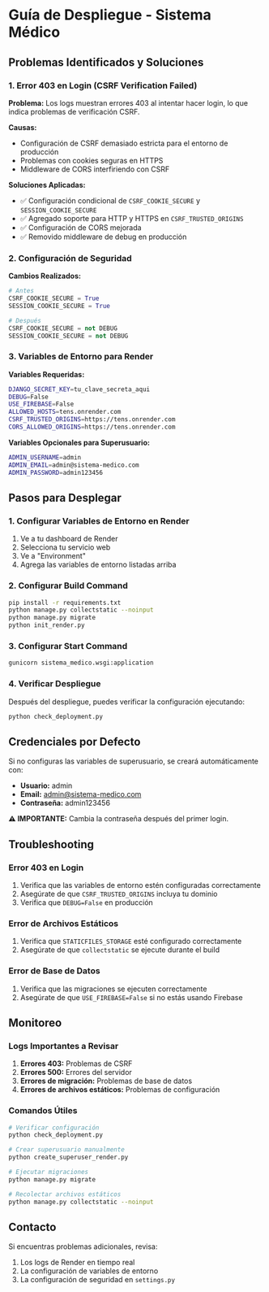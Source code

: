 # Guía de Despliegue - Sistema Médico

## Problemas Identificados y Soluciones

### 1. Error 403 en Login (CSRF Verification Failed)

**Problema:** Los logs muestran errores 403 al intentar hacer login, lo que indica problemas de verificación CSRF.

**Causas:**
- Configuración de CSRF demasiado estricta para el entorno de producción
- Problemas con cookies seguras en HTTPS
- Middleware de CORS interfiriendo con CSRF

**Soluciones Aplicadas:**
- ✅ Configuración condicional de `CSRF_COOKIE_SECURE` y `SESSION_COOKIE_SECURE`
- ✅ Agregado soporte para HTTP y HTTPS en `CSRF_TRUSTED_ORIGINS`
- ✅ Configuración de CORS mejorada
- ✅ Removido middleware de debug en producción

### 2. Configuración de Seguridad

**Cambios Realizados:**
```python
# Antes
CSRF_COOKIE_SECURE = True
SESSION_COOKIE_SECURE = True

# Después
CSRF_COOKIE_SECURE = not DEBUG
SESSION_COOKIE_SECURE = not DEBUG
```

### 3. Variables de Entorno para Render

**Variables Requeridas:**
```bash
DJANGO_SECRET_KEY=tu_clave_secreta_aqui
DEBUG=False
USE_FIREBASE=False
ALLOWED_HOSTS=tens.onrender.com
CSRF_TRUSTED_ORIGINS=https://tens.onrender.com
CORS_ALLOWED_ORIGINS=https://tens.onrender.com
```

**Variables Opcionales para Superusuario:**
```bash
ADMIN_USERNAME=admin
ADMIN_EMAIL=admin@sistema-medico.com
ADMIN_PASSWORD=admin123456
```

## Pasos para Desplegar

### 1. Configurar Variables de Entorno en Render

1. Ve a tu dashboard de Render
2. Selecciona tu servicio web
3. Ve a "Environment"
4. Agrega las variables de entorno listadas arriba

### 2. Configurar Build Command

```bash
pip install -r requirements.txt
python manage.py collectstatic --noinput
python manage.py migrate
python init_render.py
```

### 3. Configurar Start Command

```bash
gunicorn sistema_medico.wsgi:application
```

### 4. Verificar Despliegue

Después del despliegue, puedes verificar la configuración ejecutando:

```bash
python check_deployment.py
```

## Credenciales por Defecto

Si no configuras las variables de superusuario, se creará automáticamente con:

- **Usuario:** admin
- **Email:** admin@sistema-medico.com
- **Contraseña:** admin123456

**⚠️ IMPORTANTE:** Cambia la contraseña después del primer login.

## Troubleshooting

### Error 403 en Login

1. Verifica que las variables de entorno estén configuradas correctamente
2. Asegúrate de que `CSRF_TRUSTED_ORIGINS` incluya tu dominio
3. Verifica que `DEBUG=False` en producción

### Error de Archivos Estáticos

1. Verifica que `STATICFILES_STORAGE` esté configurado correctamente
2. Asegúrate de que `collectstatic` se ejecute durante el build

### Error de Base de Datos

1. Verifica que las migraciones se ejecuten correctamente
2. Asegúrate de que `USE_FIREBASE=False` si no estás usando Firebase

## Monitoreo

### Logs Importantes a Revisar

1. **Errores 403:** Problemas de CSRF
2. **Errores 500:** Errores del servidor
3. **Errores de migración:** Problemas de base de datos
4. **Errores de archivos estáticos:** Problemas de configuración

### Comandos Útiles

```bash
# Verificar configuración
python check_deployment.py

# Crear superusuario manualmente
python create_superuser_render.py

# Ejecutar migraciones
python manage.py migrate

# Recolectar archivos estáticos
python manage.py collectstatic --noinput
```

## Contacto

Si encuentras problemas adicionales, revisa:
1. Los logs de Render en tiempo real
2. La configuración de variables de entorno
3. La configuración de seguridad en `settings.py` 